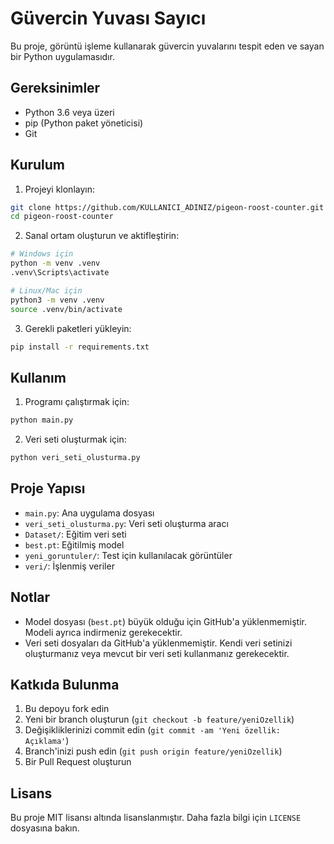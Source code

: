 # Güvercin Yuvası Sayıcı

Bu proje, görüntü işleme kullanarak güvercin yuvalarını tespit eden ve sayan bir Python uygulamasıdır.

## Gereksinimler

- Python 3.6 veya üzeri
- pip (Python paket yöneticisi)
- Git

## Kurulum

1. Projeyi klonlayın:
```bash
git clone https://github.com/KULLANICI_ADINIZ/pigeon-roost-counter.git
cd pigeon-roost-counter
```

2. Sanal ortam oluşturun ve aktifleştirin:
```bash
# Windows için
python -m venv .venv
.venv\Scripts\activate

# Linux/Mac için
python3 -m venv .venv
source .venv/bin/activate
```

3. Gerekli paketleri yükleyin:
```bash
pip install -r requirements.txt
```

## Kullanım

1. Programı çalıştırmak için:
```bash
python main.py
```

2. Veri seti oluşturmak için:
```bash
python veri_seti_olusturma.py
```

## Proje Yapısı

- `main.py`: Ana uygulama dosyası
- `veri_seti_olusturma.py`: Veri seti oluşturma aracı
- `Dataset/`: Eğitim veri seti
- `best.pt`: Eğitilmiş model
- `yeni_goruntuler/`: Test için kullanılacak görüntüler
- `veri/`: İşlenmiş veriler

## Notlar

- Model dosyası (`best.pt`) büyük olduğu için GitHub'a yüklenmemiştir. Modeli ayrıca indirmeniz gerekecektir.
- Veri seti dosyaları da GitHub'a yüklenmemiştir. Kendi veri setinizi oluşturmanız veya mevcut bir veri seti kullanmanız gerekecektir.

## Katkıda Bulunma

1. Bu depoyu fork edin
2. Yeni bir branch oluşturun (`git checkout -b feature/yeniOzellik`)
3. Değişikliklerinizi commit edin (`git commit -am 'Yeni özellik: Açıklama'`)
4. Branch'inizi push edin (`git push origin feature/yeniOzellik`)
5. Bir Pull Request oluşturun

## Lisans

Bu proje MIT lisansı altında lisanslanmıştır. Daha fazla bilgi için `LICENSE` dosyasına bakın. 